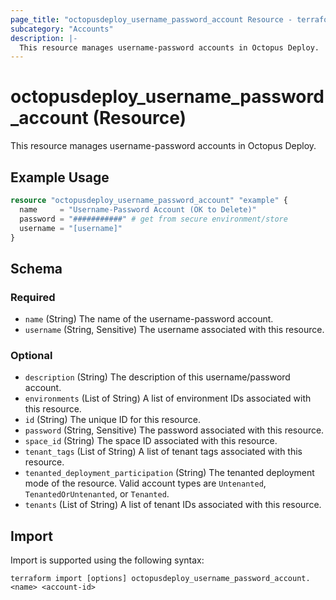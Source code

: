 ```yaml
---
page_title: "octopusdeploy_username_password_account Resource - terraform-provider-octopusdeploy"
subcategory: "Accounts"
description: |-
  This resource manages username-password accounts in Octopus Deploy.
---
```


# octopusdeploy_username_password_account (Resource)

This resource manages username-password accounts in Octopus Deploy.

## Example Usage

```terraform
resource "octopusdeploy_username_password_account" "example" {
  name     = "Username-Password Account (OK to Delete)"
  password = "###########" # get from secure environment/store
  username = "[username]"
}
```
<!-- schema generated by tfplugindocs -->
## Schema

### Required

- `name` (String) The name of the username-password account.
- `username` (String, Sensitive) The username associated with this resource.

### Optional

- `description` (String) The description of this username/password account.
- `environments` (List of String) A list of environment IDs associated with this resource.
- `id` (String) The unique ID for this resource.
- `password` (String, Sensitive) The password associated with this resource.
- `space_id` (String) The space ID associated with this resource.
- `tenant_tags` (List of String) A list of tenant tags associated with this resource.
- `tenanted_deployment_participation` (String) The tenanted deployment mode of the resource. Valid account types are `Untenanted`, `TenantedOrUntenanted`, or `Tenanted`.
- `tenants` (List of String) A list of tenant IDs associated with this resource.

## Import

Import is supported using the following syntax:

```shell
terraform import [options] octopusdeploy_username_password_account.<name> <account-id>
```
